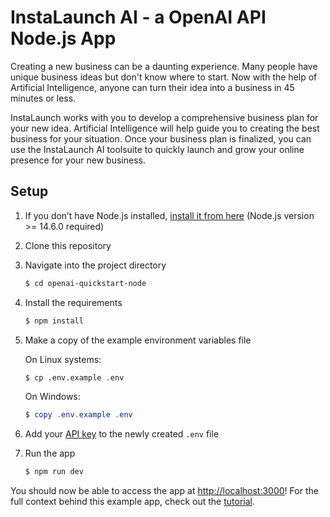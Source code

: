 # InstaLaunch AI - a OpenAI API Node.js App

Creating a new business can be a daunting experience. Many people have unique business ideas but don't know where to start. Now with the help of Artificial Intelligence, anyone can turn their idea into a business in 45 minutes or less.

InstaLaunch works with you to develop a comprehensive business plan for your new idea. Artificial Intelligence will help guide you to creating the best business for your situation. Once your business plan is finalized, you can use the InstaLaunch AI toolsuite to quickly launch and grow your online presence for your new business.

## Setup

1. If you don’t have Node.js installed, [install it from here](https://nodejs.org/en/) (Node.js version >= 14.6.0 required)

2. Clone this repository

3. Navigate into the project directory

   ```bash
   $ cd openai-quickstart-node
   ```

4. Install the requirements

   ```bash
   $ npm install
   ```

5. Make a copy of the example environment variables file

   On Linux systems:

   ```bash
   $ cp .env.example .env
   ```

   On Windows:

   ```powershell
   $ copy .env.example .env
   ```

6. Add your [API key](https://platform.openai.com/account/api-keys) to the newly created `.env` file

7. Run the app

   ```bash
   $ npm run dev
   ```

You should now be able to access the app at [http://localhost:3000](http://localhost:3000)! For the full context behind this example app, check out the [tutorial](https://platform.openai.com/docs/quickstart).
